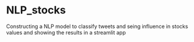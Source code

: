 # NLP_stocks
Constructing a NLP model to classify tweets and seing influence in stocks values and showing the results in a streamlit app
